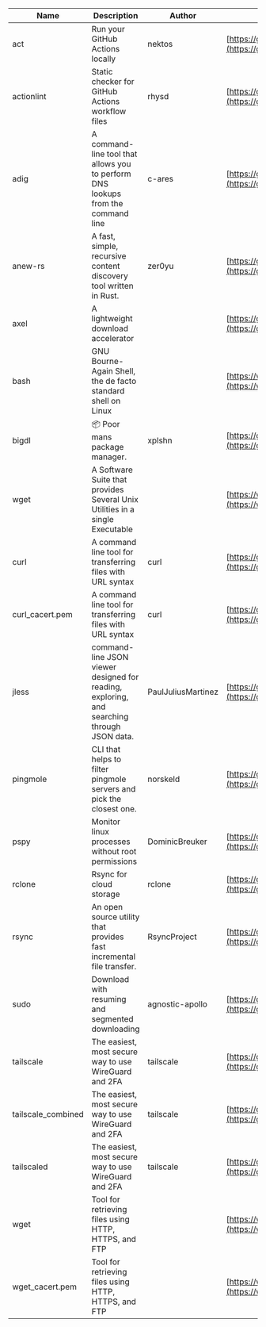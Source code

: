 | Name | Description | Author | WebURL | Repository | Stars | Version | Updated | Size | SHA256SUM | B3SUM | Source | Language | License |
| ---- | ----------- | ------ | ------ | ---------- | ----- | ------- | ------- | ---- | --- | ------|------ | -------- | ------- |
| act | Run your GitHub Actions locally | nektos | [https://github.com/nektos/act](https://github.com/nektos/act) | [https://github.com/nektos/act](https://github.com/nektos/act) | 53116 | v0.2.65 | 2024-08-05T02:42:38Z |  | 946b505fbf0dea70ef9a4e276900ec7c91fbdc49056c15ec8c37e53506b7618b | 67199f31ff589e05b44fb23a1eb01e2605fa65f17105bb2db14cb8fbdaf446b4 | https://bin.ajam.dev/arm64_v8a_Android/act | Go | MIT License |
| actionlint | Static checker for GitHub Actions workflow files | rhysd | [https://github.com/rhysd/actionlint](https://github.com/rhysd/actionlint) | [https://github.com/rhysd/actionlint](https://github.com/rhysd/actionlint) | 2625 | v1.7.1 | 2024-07-02T09:12:41Z |  | c3216fc038dd0dfb3e88d46ab061129ef56f45283c0feaa1e6498d40514bc463 | 747a57a1bc57d6348b2d9af55c0106696922cbcbdbbae25e8f78a0c3fd769f72 | https://bin.ajam.dev/arm64_v8a_Android/actionlint | Go | MIT License |
| adig | A command-line tool that allows you to perform DNS lookups from the command line | c-ares | [https://github.com/c-ares/c-ares](https://github.com/c-ares/c-ares) | [https://github.com/c-ares/c-ares](https://github.com/c-ares/c-ares) | 1822 | v1.33.0 | 2024-08-07T13:47:45Z |  | b82cb9d75a2d5a9d27b5eca90a34b51c7529d1b142e9372103ac2de44a270dd0 | b1ebf5371ff46e37a5245055f9ec353d6d510fcc4bed6f51146a7de5e7d2274b | https://bin.ajam.dev/arm64_v8a_Android/adig | C | MIT License |
| anew-rs | A fast, simple, recursive content discovery tool written in Rust. | zer0yu | [https://github.com/zer0yu/anew](https://github.com/zer0yu/anew) | [https://github.com/zer0yu/anew](https://github.com/zer0yu/anew) | 12 | v0.1.0 | 2024-05-08T12:29:15Z |  | 0873159162d0a525f7ae569a94abc85abf14dde3b8bb2f0a64556902c24f32ac | 7b46c4a4d37da06dbf06245b8304b832980fe4e620268e493377ed960747a600 | https://bin.ajam.dev/arm64_v8a_Android/anew-rs | Rust | MIT License |
| axel | A lightweight download accelerator |  | [https://github.com/axel/axel](https://github.com/axel/axel) | [https://github.com/axel/axel](https://github.com/axel/axel) |  |  |  |  | 2a1066bd251ffddcd9883c03c417b7680f90349105d85fae848f23a92fb9cf52 | b7e0db3e206342efca0ef3dee2dcc59ccbf2b8b45f29ae79335acee0fde9204f | https://bin.ajam.dev/arm64_v8a_Android/axel |  |  |
| bash | GNU Bourne-Again Shell, the de facto standard shell on Linux |  | [https://www.bash.ws/](https://www.bash.ws/) | []() |  |  |  |  | b0995152b4d1a9da47bd7665330a5bf8f703d620f4cc402c968b4e5b9968b0d0 | e1b1b406bac299fde0eab2dc4f1d9941b4f1ba81442be1cd03a54b10d3d5016a | https://bin.ajam.dev/arm64_v8a_Android/bash |  |  |
| bigdl | 📦 Poor mans package manager. | xplshn | [https://github.com/xplshn/bigdl](https://github.com/xplshn/bigdl) | [https://github.com/xplshn/bigdl](https://github.com/xplshn/bigdl) | 12 | 1.6.9 | 2024-08-08T01:08:02Z |  | e02ae0a8a671a8584067bd7a02e52c976c9ec939edddaf3b19636e0ea6cfad82 | 772c3024da0b0458bb3c26e7570f918274f020b711445fbe8eb7f4035e09c98a | https://bin.ajam.dev/arm64_v8a_Android/bigdl | Go | Other |
| wget | A Software Suite that provides Several Unix Utilities in a single Executable |  | [https://www.busybox.net/](https://www.busybox.net/) | []() |  |  |  |  | 85e330a8b9cf2ccfe7fa8c5ebe416c1e528df65483afbf93ec802833fc1aa622 | d630904e386b69754538aea1e4d93669b052f4fe8352ca5c10d00b5f12678697 | https://bin.ajam.dev/arm64_v8a_Android/wget |  |  |
| curl | A command line tool for transferring files with URL syntax | curl | [https://github.com/curl/curl](https://github.com/curl/curl) | [https://github.com/curl/curl](https://github.com/curl/curl) | 35067 | curl-8_9_1 | 2024-08-09T21:18:27Z |  | 72d53abc28d49868a056f6688d6a9ac0f07c1e22d8d3209e58e67854dc4ac686 | f3a514160e69e57fc68a1281c0b64856c24afe7d68b3270a9057ce9ba306de7b | https://bin.ajam.dev/arm64_v8a_Android/curl | C | Other |
| curl_cacert.pem | A command line tool for transferring files with URL syntax | curl | [https://github.com/curl/curl](https://github.com/curl/curl) | [https://github.com/curl/curl](https://github.com/curl/curl) | 35067 | curl-8_9_1 | 2024-08-09T21:18:27Z |  | 1bf458412568e134a4514f5e170a328d11091e071c7110955c9884ed87972ac9 | d0993af134271f1511e1b5f01a2bfe216d4bf22d8c5d0f9cd60f9f6b9626d65e | https://bin.ajam.dev/arm64_v8a_Android/curl_cacert.pem | C | Other |
| jless | command-line JSON viewer designed for reading, exploring, and searching through JSON data. | PaulJuliusMartinez | [https://github.com/PaulJuliusMartinez/jless](https://github.com/PaulJuliusMartinez/jless) | [https://github.com/PaulJuliusMartinez/jless](https://github.com/PaulJuliusMartinez/jless) | 4648 | v0.9.0 | 2024-06-01T20:34:10Z |  | 5599bd82880575ffefcbf44bbcfa78f356f0e580a30ddfef329597d59cede0d3 | 24c1dbd5b0e09e8bd9e19f9c523eb80f4522194da65c8096e4156ffa3061b360 | https://bin.ajam.dev/arm64_v8a_Android/jless | Rust | MIT License |
| pingmole | CLI that helps to filter pingmole servers and pick the closest one. | norskeld | [https://github.com/norskeld/pingmole](https://github.com/norskeld/pingmole) | [https://github.com/norskeld/pingmole](https://github.com/norskeld/pingmole) | 4 |  | 2024-04-16T11:28:34Z |  | c2bf645ecbc840128def8241146d10f7a83312527673b706c41f08540b21d250 | 66b172616317f7c70a68dc6073684b1263b994f63ef223797e2b9133cecbc2ba | https://bin.ajam.dev/arm64_v8a_Android/pingmole | Rust | MIT License |
| pspy | Monitor linux processes without root permissions | DominicBreuker | [https://github.com/DominicBreuker/pspy](https://github.com/DominicBreuker/pspy) | [https://github.com/DominicBreuker/pspy](https://github.com/DominicBreuker/pspy) | 4802 | v1.2.1 | 2023-01-17T21:09:22Z |  | c46643d44d5b76c8b62b6988b731711c208467bf80b95d42a1ea762997fe050f | aeb15b598cb91eced608c544dde1717c7ca1c718574c1cc8ef25a833de1b3e44 | https://bin.ajam.dev/arm64_v8a_Android/pspy | Go | GNU General Public License v3.0 |
| rclone | Rsync for cloud storage | rclone | [https://github.com/rclone/rclone](https://github.com/rclone/rclone) | [https://github.com/rclone/rclone](https://github.com/rclone/rclone) | 45528 | v1.67.0 | 2024-08-09T16:39:00Z |  | 7ad90af9349f9c16cdd897510e2c062af7c414bb5ece6f54080b3f3134543639 | 2127466d97031438cc90fb6ffc0f1fa3fca34254bb7d98c1503d27fa4dffa74e | https://bin.ajam.dev/arm64_v8a_Android/rclone | Go | MIT License |
| rsync | An open source utility that provides fast incremental file transfer. | RsyncProject | [https://github.com/WayneD/rsync](https://github.com/WayneD/rsync) | [https://github.com/WayneD/rsync](https://github.com/WayneD/rsync) | 2580 | v3.3.0 | 2024-07-06T04:30:43Z |  | 1ac6750f62b755f94981acdd703cde430de582629c97c38803ca684d3e71b1f6 | 64425d15499700831ca7ccf00029aa59a624820817935ddf09fbf47019984815 | https://bin.ajam.dev/arm64_v8a_Android/rsync | C | Other |
| sudo | Download with resuming and segmented downloading | agnostic-apollo | [https://github.com/agnostic-apollo/sudo](https://github.com/agnostic-apollo/sudo) | [https://github.com/agnostic-apollo/sudo](https://github.com/agnostic-apollo/sudo) | 86 | v0.2.0 | 2021-04-10T21:03:10Z |  | 9e56787b3ca489a9eb9e3a64f54944aa92c728d18576972ef7ef6bb10ca6462c | 261a7ec6cf5ed2fbc82f8128f2583eda7faeb8939b9e08143046f0b046e504ae | https://bin.ajam.dev/arm64_v8a_Android/sudo | Shell | MIT License |
| tailscale | The easiest, most secure way to use WireGuard and 2FA | tailscale | [https://github.com/tailscale/tailscale](https://github.com/tailscale/tailscale) | [https://github.com/tailscale/tailscale](https://github.com/tailscale/tailscale) | 18056 | v1.70.0 | 2024-08-09T21:10:01Z |  | 3b4e571b31a331a88a2ef1363ad4479dd621f413f1d204382fa3124bc6ce3cad | b0abfeab218cfabb785b042e839770fc37d64d26dfc25b5d7bbfa7068cef990e | https://bin.ajam.dev/arm64_v8a_Android/tailscale | Go | BSD 3-Clause New or Revised License |
| tailscale_combined | The easiest, most secure way to use WireGuard and 2FA | tailscale | [https://github.com/tailscale/tailscale](https://github.com/tailscale/tailscale) | [https://github.com/tailscale/tailscale](https://github.com/tailscale/tailscale) | 18056 | v1.70.0 | 2024-08-09T21:10:01Z |  | 05da6bb5fad959c299aaf67a6606a0b49afce910cb9268ae11f79a330b7190aa | cdf0bb87930c92c23c87e5f349b639d8952af9b9b16c98286ceaa8e450d95ca1 | https://bin.ajam.dev/arm64_v8a_Android/tailscale_combined | Go | BSD 3-Clause New or Revised License |
| tailscaled | The easiest, most secure way to use WireGuard and 2FA | tailscale | [https://github.com/tailscale/tailscale](https://github.com/tailscale/tailscale) | [https://github.com/tailscale/tailscale](https://github.com/tailscale/tailscale) | 18056 | v1.70.0 | 2024-08-09T21:10:01Z |  | 85eb18683968bd8170a0c87d542f59a03808d1e47b70d912c6164a7f79dccd80 | c2f50f8b53108ed66f152bfd27b91fa748fce1f46c605f502b928e39eba6c718 | https://bin.ajam.dev/arm64_v8a_Android/tailscaled | Go | BSD 3-Clause New or Revised License |
| wget | Tool for retrieving files using HTTP, HTTPS, and FTP |  | [https://www.gnu.org/software/wget/](https://www.gnu.org/software/wget/) | []() |  |  |  |  | 85e330a8b9cf2ccfe7fa8c5ebe416c1e528df65483afbf93ec802833fc1aa622 | d630904e386b69754538aea1e4d93669b052f4fe8352ca5c10d00b5f12678697 | https://bin.ajam.dev/arm64_v8a_Android/wget |  |  |
| wget_cacert.pem | Tool for retrieving files using HTTP, HTTPS, and FTP |  | [https://www.gnu.org/software/wget/](https://www.gnu.org/software/wget/) | []() |  |  |  |  | 1bf458412568e134a4514f5e170a328d11091e071c7110955c9884ed87972ac9 | d0993af134271f1511e1b5f01a2bfe216d4bf22d8c5d0f9cd60f9f6b9626d65e | https://bin.ajam.dev/arm64_v8a_Android/wget_cacert.pem |  |  |
